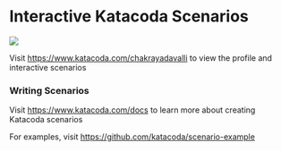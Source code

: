 # Interactive Katacoda Scenarios

[![](http://shields.katacoda.com/katacoda/chakrayadavalli/count.svg)](https://www.katacoda.com/chakrayadavalli "Get your profile on Katacoda.com")

Visit https://www.katacoda.com/chakrayadavalli to view the profile and interactive scenarios

### Writing Scenarios
Visit https://www.katacoda.com/docs to learn more about creating Katacoda scenarios

For examples, visit https://github.com/katacoda/scenario-example
